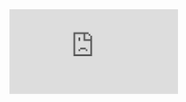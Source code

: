 <iframe src="https://tryhackme.com/api/v2/badges/public-profile?userPublicId=3866631" style='border:none;'></iframe>
